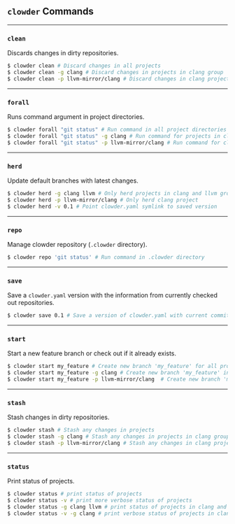 ## `clowder` Commands

---

### `clean`

Discards changes in dirty repositories.

```bash
$ clowder clean # Discard changes in all projects
$ clowder clean -g clang # Discard changes in projects in clang group
$ clowder clean -p llvm-mirror/clang # Discard changes in clang project
```

---

### `forall`

Runs command argument in project directories.

```bash
$ clowder forall "git status" # Run command in all project directories
$ clowder forall "git status" -g clang # Run command for projects in clang group
$ clowder forall "git status" -p llvm-mirror/clang # Run command for clang project
```

---

### `herd`

Update default branches with latest changes.

```bash
$ clowder herd -g clang llvm # Only herd projects in clang and llvm groups
$ clowder herd -p llvm-mirror/clang # Only herd clang project
$ clowder herd -v 0.1 # Point clowder.yaml symlink to saved version
```

---

### `repo`

Manage clowder repository (`.clowder` directory).

```bash
$ clowder repo 'git status' # Run command in .clowder directory
```

---

### `save`

Save a `clowder.yaml` version with the information from currently checked out repositories.

```bash
$ clowder save 0.1 # Save a version of clowder.yaml with current commit sha's
```

---

### `start`

Start a new feature branch or check out if it already exists.

```bash
$ clowder start my_feature # Create new branch 'my_feature' for all projects
$ clowder start my_feature -g clang # Create new branch 'my_feature' in clang group
$ clowder start my_feature -p llvm-mirror/clang  # Create new branch 'my_feature' in clang project
```

---

### `stash`

Stash changes in dirty repositories.

```bash
$ clowder stash # Stash any changes in projects
$ clowder stash -g clang # Stash any changes in projects in clang group
$ clowder stash -p llvm-mirror/clang # Stash any changes in clang project
```

---

### `status`

Print status of projects.

```bash
$ clowder status # print status of projects
$ clowder status -v # print more verbose status of projects
$ clowder status -g clang llvm # print status of projects in clang and llvm groups
$ clowder status -v -g clang # print verbose status of projects in clang group
```
